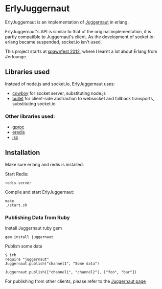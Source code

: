 # ErlyJuggernaut

ErlyJuggernaut is an implementation of [Juggernaut](http://github.com/maccman/juggernaut) in erlang. 

ErlyJuggernaut's API is similar to that of the original implementation, it is partly compatible to Juggernaut's client. As the development of socket.io-erlang became suspended, socket.io isn't used.

This project starts at [spawnfest 2012](http://spawnfest.com), where I learnt a lot about Erlang from #erlounge.

## Libraries used

Instead of node.js and socket.io, ErlyJuggernaut uses:

* [cowboy](http://github.com/extend/cowboy) for socket server, substituting node.js 
* [bullet](http://github.com/extend/bullet) for client-side abstraction to websocket and fallback transports, substituting socket.io

### Other libraries used:

* [gproc](http://github.com/uwiger/gproc)
* [eredis](http://github.com/wooga/eredis)
* [jsx](http://github.com/talentdeficit/jsx)

## Installation

Make sure erlang and redis is installed.

Start Redis:

`redis-server`

Compile and start ErlyJuggernaut:

```
make
./start.sh
```

### Publishing Data from Ruby

Install Juggernaut ruby gem

`gem install juggernaut`

Publish some data

```
$ irb
require "juggernaut"
Juggernaut.publish("channel1", "Some data")

Juggernaut.publish(["channel1", "channel2"], ["foo", "bar"])
```

For publishing from other clients, please refer to the [Juggernaut page](http://github.com/maccman/juggernaut)

